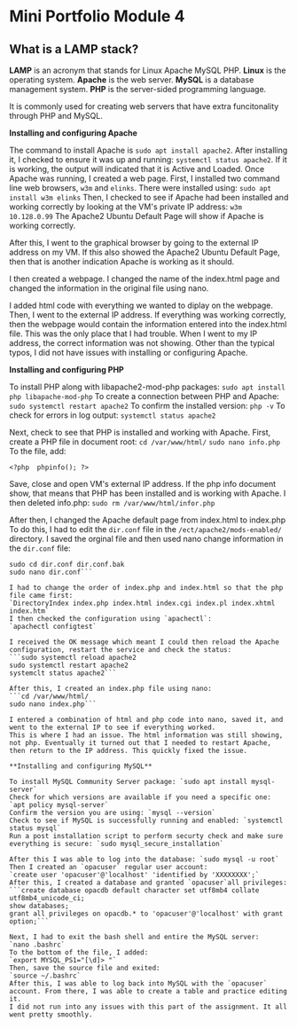 # **Mini Portfolio Module 4**

## **What is a LAMP stack?**

**LAMP** is an acronym that stands for Linux Apache MySQL PHP.
**Linux** is the operating system.
**Apache** is the web server.
**MySQL** is a database management system.
**PHP** is the server-sided programming language.

It is commonly used for creating web servers that have extra funcitonality through PHP and MySQL.

**Installing and configuring Apache**

The command to install Apache is `sudo apt install apache2`.
After installing it, I checked to ensure it was up and running: `systemctl status apache2`.
If it is working, the output will indicated that it is Active and Loaded.
Once Apache was running, I created a web page. 
First, I installed two command line web browsers, `w3m` and `elinks`. There were installed using: `sudo apt install w3m elinks` 
Then, I checked to see if Apache had been installed and working correctly by looking at the VM's private IP address: `w3m 10.128.0.99`
The Apache2 Ubuntu Default Page will show if Apache is working correctly.

After this, I went to the graphical browser by going to the external IP address on my VM. If this also showed the Apache2 Ubuntu Default Page, then that is another indication Apache is working as it should. 

I then created a webpage. I changed the name of the index.html page and changed the information in the original file using nano. 

I added html code with everything we wanted to diplay on the webpage. 
Then, I went to the external IP address. If everything was working correctly, then the webpage would contain the information entered into the index.html file. 
This was the only place that I had trouble. When I went to my IP address, the correct information was not showing. 
Other than the typical typos, I did not have issues with installing or configuring Apache.

**Installing and configuring PHP**

To install PHP along with libapache2-mod-php packages: `sudo apt install php libapache-mod-php`
To create a connection between PHP and Apache: `sudo systemctl restart apache2`
To confirm the installed version: `php -v`
To check for errors in log output: `systemctl status apache2`

Next, check to see that PHP is installed and working with Apache.
First, create a PHP file in document root: `cd /var/www/html/` `sudo nano info.php`
To the file, add:
 
`<?php 
phpinfo();
?>`

Save, close and open VM's external IP address. If the php info document show, that means that PHP has been installed and is working with Apache.
I then deleted info.php: `sudo rm /var/www/html/infor.php`

After then, I changed the Apache default page from index.html to index.php
To do this, I had to edit the `dir.conf` file in the `/ect/apache2/mods-enabled/` directory.
I saved the orginal file and then used nano change information in the `dir.conf` file:
```cd /etc/apache2/mods-enabled/
sudo cd dir.conf dir.conf.bak
sudo nano dir.conf```
 
I had to change the order of index.php and index.html so that the php file came first: 
`DirectoryIndex index.php index.html index.cgi index.pl index.xhtml index.htm`
I then checked the configuration using `apachectl`: 
`apachectl configtest`

I received the OK message which meant I could then reload the Apache configuration, restart the service and check the status:
```sudo systemctl reload apache2
sudo systemctl restart apache2
systemclt status apache2```

After this, I created an index.php file using nano: 
```cd /var/www/html/
sudo nano index.php```

I entered a combination of html and php code into nano, saved it, and went to the external IP to see if everything worked. 
This is where I had an issue. The html information was still showing, not php. Eventually it turned out that I needed to restart Apache, then return to the IP address. This quickly fixed the issue.

**Installing and configuring MySQL**

To install MySQL Community Server package: `sudo apt install mysql-server`
Check for which versions are available if you need a specific one: `apt policy mysql-server`
Confirm the version you are using: `mysql --version`
Check to see if MySQL is successfully running and enabled: `systemctl status mysql`
Run a post installation script to perform securty check and make sure everything is secure: `sudo mysql_secure_installation`

After this I was able to log into the database: `sudo mysql -u root`
Then I created an `opacuser` regular user account: 
`create user 'opacuser'@'localhost' 'identified by 'XXXXXXXX';`
After this, I created a database and granted `opacuser`all privileges:
```create database opacdb default character set utf8mb4 collate utf8mb4_unicode_ci;
show databases;
grant all privileges on opacdb.* to 'opacuser'@'localhost' with grant option;```

Next, I had to exit the bash shell and entire the MySQL server:
`nano .bashrc`
To the bottom of the file, I added:
`export MYSQL_PS1="[\d]> "`
Then, save the source file and exited:
`source ~/.bashrc`
After this, I was able to log back into MySQL with the `opacuser` account. From there, I was able to create a table and practice editing it. 
I did not run into any issues with this part of the assignment. It all went pretty smoothly.
